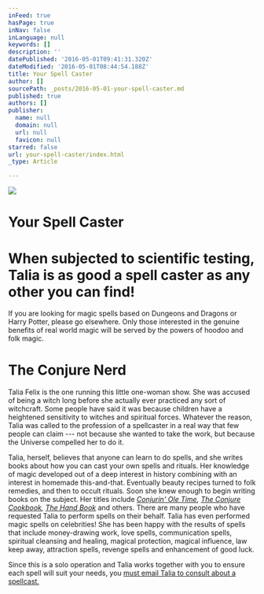 ```yaml
---
inFeed: true
hasPage: true
inNav: false
inLanguage: null
keywords: []
description: ''
datePublished: '2016-05-01T09:41:31.320Z'
dateModified: '2016-05-01T08:44:54.188Z'
title: Your Spell Caster
author: []
sourcePath: _posts/2016-05-01-your-spell-caster.md
published: true
authors: []
publisher:
  name: null
  domain: null
  url: null
  favicon: null
starred: false
url: your-spell-caster/index.html
_type: Article

---
```

![](https://the-grid-user-content.s3-us-west-2.amazonaws.com/399e8829-b32d-4bd3-9726-4c015bcc0bb8.jpg)

# Your Spell Caster

# When subjected to scientific testing, Talia is as good a spell caster as any other you can find! 

If you are looking for magic spells based on Dungeons and Dragons or Harry Potter, please go elsewhere. Only those interested in the genuine benefits of real world magic will be served by the powers of hoodoo and folk magic. 

# The Conjure Nerd 

Talia Felix is the one running this little one-woman show. She was accused of being a witch long before she actually ever practiced any sort of witchcraft. Some people have said it was because children have a heightened sensitivity to witches and spiritual forces. Whatever the reason, Talia was called to the profession of a spellcaster in a real way that few people can claim --- not because she wanted to take the work, but because the Universe compelled her to do it. 

Talia, herself, believes that anyone can learn to do spells, and she writes books about how you can cast your own spells and rituals. Her knowledge of magic developed out of a deep interest in history combining with an interest in homemade this-and-that. Eventually beauty recipes turned to folk remedies, and then to occult rituals. Soon she knew enough to begin writing books on the subject. Her titles include _[Conjurin' Ole Time][0], [The Conjure Cookbook][1], [The Hand Book][2]_ and others. There are many people who have requested Talia to perform spells on their behalf. Talia has even performed magic spells on celebrities! She has been happy with the results of spells that include money-drawing work, love spells, communication spells, spiritual cleansing and healing, magical protection, magical influence, law keep away, attraction spells, revenge spells and enhancement of good luck.

Since this is a solo operation and Talia works together with you to ensure each spell will suit your needs, you [must email Talia to consult about a spellcast.][3]

[0]: http://www.amazon.com/Conjurin-Ole-Time-Hoodoo-Spells/dp/146104569X/ref=as_li_ss_tl?ie=UTF8&dpID=51q7Zix840L&dpSrc=sims&preST=_AC_UL160_SR107%2C160_&refRID=0CJCR9VM2SJR14J8KP32&linkCode=ll1&tag=talstar-20&linkId=4de6ebe0439513541868a55ebf96475a
[1]: http://www.amazon.com/Conjure-Cookbook-Making-Incense-Powders/dp/1450573177/ref=as_li_ss_tl?s=books&ie=UTF8&qid=1462091962&sr=1-1&keywords=conjure+cookbook&linkCode=ll1&tag=talstar-20&linkId=79d2c30ad9dfcd916ceb5620a5729f07
[2]: http://www.amazon.com/gp/product/1500840807/ref=as_li_ss_tl?ie=UTF8&fpl=fresh&pf_rd_m=ATVPDKIKX0DER&pf_rd_s=desktop-1&pf_rd_r=1W5XC6BEFF0MG2B28BGT&pf_rd_t=36701&pf_rd_p=2437869742&pf_rd_i=desktop&linkCode=ll1&tag=talstar-20&linkId=07bf5a3929502f59255a508361584a4a
[3]: mailto:taliastarot@gmail.com